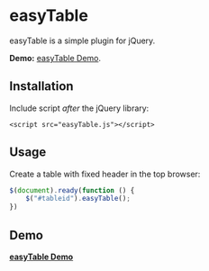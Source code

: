 # easyTable
easyTable is a simple plugin for jQuery.

**Demo:** [easyTable Demo]().

<h2>
<a name="installation" class="anchor" href="#installation"><span class="mini-icon mini-icon-link"></span></a>Installation</h2>

<p>Include script <em>after</em> the jQuery library:</p>

<pre><code>&lt;script src="easyTable.js"&gt;&lt;/script&gt;
</code></pre>


<h2>
<a name="usage" class="anchor" href="#usage"><span class="mini-icon mini-icon-link"></span></a>Usage</h2>

<p>Create a table with fixed header in the top browser:</p>

```javascript
$(document).ready(function () {
    $("#tableid").easyTable();
})
```
<h2>
<a name="demo" class="anchor" href="#demo"><span class="mini-icon mini-icon-link"></span></a>Demo</h2>
<p><strong><a href="http://gabrielr47.github.io/plugin/">easyTable Demo</a></strong> </p>
<h2>
